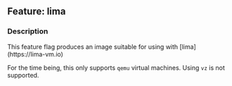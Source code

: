 ## Feature: lima
### Description
<website-feature>
This feature flag produces an image suitable for using with [lima](https://lima-vm.io)
</website-feature>

For the time being, this only supports `qemu` virtual machines.
Using `vz` is not supported.
